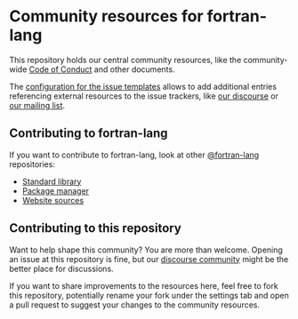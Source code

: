 # Community resources for fortran-lang

This repository holds our central community resources, like the community-wide
[Code of Conduct](CODE_OF_CONDUCT.md) and other documents.

The [configuration for the issue templates](.github/ISSUE_TEMPLATE/config.yml) allows
to add additional entries referencing external resources to the issue trackers,
like [our discourse](https://fortran-lang.discourse.group/) or
[our mailing list](https://groups.io/g/fortran-lang).


## Contributing to fortran-lang

If you want to contribute to fortran-lang, look at other [@fortran-lang](https://github.com/fortran-lang) repositories:

- [Standard library](https://github.com/fortran-lang/stdlib)
- [Package manager](https://github.com/fortran-lang/fpm)
- [Website sources](https://github.com/fortran-lang/fortran-lang.org)


## Contributing to this repository

Want to help shape this community? You are more than welcome.
Opening an issue at this repository is fine, but our
[discourse community](https://fortran-lang.discourse.group/)
might be the better place for discussions.

If you want to share improvements to the resources here, feel free to fork this
repository, potentially rename your fork under the settings tab and open a
pull request to suggest your changes to the community resources.
